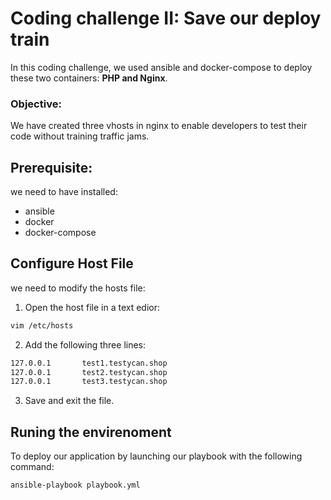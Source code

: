 # Coding challenge II: Save our deploy train
 
In this coding challenge, we used ansible and docker-compose to deploy these two containers: **PHP and Nginx**.

### Objective:

We have created three vhosts in nginx to enable developers to test their code without training traffic jams.

## Prerequisite:

we need to have installed:

- ansible
- docker
- docker-compose

## Configure Host File

we need to modify the hosts file:

1. Open the host file in a text edior:

```sh
vim /etc/hosts
```
2. Add the following three lines:

```sh
127.0.0.1       test1.testycan.shop
127.0.0.1       test2.testycan.shop
127.0.0.1       test3.testycan.shop
```

3. Save and exit the file.


##  Runing the envirenoment 

To deploy our application by launching our playbook with the following command:

```sh
ansible-playbook playbook.yml 
```
